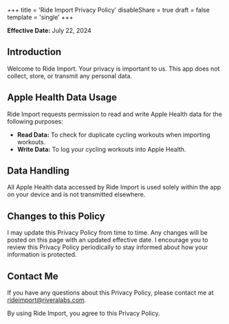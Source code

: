 +++
title = 'Ride Import Privacy Policy'
disableShare = true
draft = false
template = 'single'
+++

**Effective Date:** July 22, 2024

## Introduction

Welcome to Ride Import. Your privacy is important to us. This app does not collect, store, or transmit any personal data.

## Apple Health Data Usage

Ride Import requests permission to read and write Apple Health data for the following purposes:

- **Read Data:** To check for duplicate cycling workouts when importing workouts.
- **Write Data:** To log your cycling workouts into Apple Health.

## Data Handling

All Apple Health data accessed by Ride Import is used solely within the app on your device and is not transmitted elsewhere.

## Changes to this Policy

I may update this Privacy Policy from time to time. Any changes will be posted on this page with an updated effective date.
I encourage you to review this Privacy Policy periodically to stay informed about how your information is protected.

## Contact Me

If you have any questions about this Privacy Policy, please contact me at rideimport@riveralabs.com.

By using Ride Import, you agree to this Privacy Policy.
